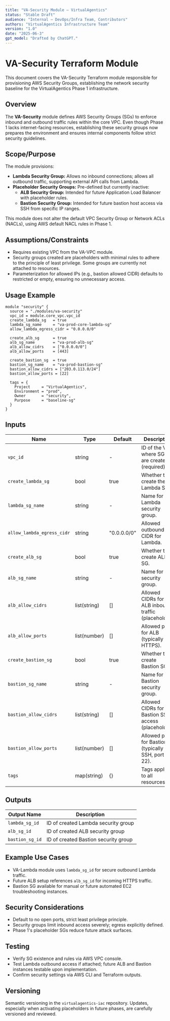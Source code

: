 ```yaml
---
title: "VA-Security Module – VirtualAgentics"
status: "Stable Draft"
audience: "Internal – DevOps/Infra Team, Contributors"
authors: "VirtualAgentics Infrastructure Team"
version: "1.0"
date: "2025-06-3"
gpt_model: "Drafted by ChatGPT."
---
```


# VA-Security Terraform Module

This document covers the VA-Security Terraform module responsible for provisioning AWS Security Groups, establishing the network security baseline for the VirtualAgentics Phase 1 infrastructure.

## Overview

The **VA-Security** module defines AWS Security Groups (SGs) to enforce inbound and outbound traffic rules within the core VPC. Even though Phase 1 lacks internet-facing resources, establishing these security groups now prepares the environment and ensures internal components follow strict security guidelines.

## Scope/Purpose

The module provisions:

- **Lambda Security Group:** Allows no inbound connections; allows all outbound traffic, supporting external API calls from Lambda.
- **Placeholder Security Groups:** Pre-defined but currently inactive:
  - **ALB Security Group:** Intended for future Application Load Balancer with placeholder rules.
  - **Bastion Security Group:** Intended for future bastion host access via SSH from specific IP ranges.

This module does not alter the default VPC Security Group or Network ACLs (NACLs), using AWS default NACL rules in Phase 1.

## Assumptions/Constraints

- Requires existing VPC from the VA-VPC module.
- Security groups created are placeholders with minimal rules to adhere to the principle of least privilege. Some groups are currently not attached to resources.
- Parameterization for allowed IPs (e.g., bastion allowed CIDR) defaults to restricted or empty, ensuring no unnecessary access.

## Usage Example

```hcl
module "security" {
  source = "./modules/va-security"
  vpc_id = module.core_vpc.vpc_id
  create_lambda_sg   = true
  lambda_sg_name     = "va-prod-core-lambda-sg"
  allow_lambda_egress_cidr = "0.0.0.0/0"

  create_alb_sg      = true
  alb_sg_name        = "va-prod-alb-sg"
  alb_allow_cidrs    = ["0.0.0.0/0"]
  alb_allow_ports    = [443]

  create_bastion_sg  = true
  bastion_sg_name    = "va-prod-bastion-sg"
  bastion_allow_cidrs = ["203.0.113.0/24"]
  bastion_allow_ports = [22]

  tags = {
    Project     = "VirtualAgentics",
    Environment = "prod",
    Owner       = "security",
    Purpose     = "baseline-sg"
  }
}
```

## Inputs

| Name                      | Type         | Default     | Description                                              |
|---------------------------|--------------|-------------|----------------------------------------------------------|
| `vpc_id`                  | string       | -           | ID of the VPC where SGs are created (required).          |
| `create_lambda_sg`        | bool         | true        | Whether to create the Lambda SG.                         |
| `lambda_sg_name`          | string       | -           | Name for Lambda security group.                          |
| `allow_lambda_egress_cidr`| string       | "0.0.0.0/0" | Allowed outbound CIDR for Lambda.                        |
| `create_alb_sg`           | bool         | true        | Whether to create ALB SG.                                |
| `alb_sg_name`             | string       | -           | Name for ALB security group.                             |
| `alb_allow_cidrs`         | list(string) | []          | Allowed CIDRs for ALB inbound traffic (placeholder).     |
| `alb_allow_ports`         | list(number) | []          | Allowed ports for ALB (typically HTTPS).                 |
| `create_bastion_sg`       | bool         | true        | Whether to create Bastion SG.                            |
| `bastion_sg_name`         | string       | -           | Name for Bastion security group.                         |
| `bastion_allow_cidrs`     | list(string) | []          | Allowed CIDRs for Bastion SSH access (placeholder).      |
| `bastion_allow_ports`     | list(number) | []          | Allowed ports for Bastion (typically SSH, port 22).      |
| `tags`                    | map(string)  | {}          | Tags applied to all resources.                           |

## Outputs

| Output Name      | Description                        |
|------------------|------------------------------------|
| `lambda_sg_id`   | ID of created Lambda security group|
| `alb_sg_id`      | ID of created ALB security group   |
| `bastion_sg_id`  | ID of created Bastion security group|

## Example Use Cases

- VA-Lambda module uses `lambda_sg_id` for secure outbound Lambda traffic.
- Future ALB setup references `alb_sg_id` for incoming HTTPS traffic.
- Bastion SG available for manual or future automated EC2 troubleshooting instances.

## Security Considerations

- Default to no open ports, strict least privilege principle.
- Security groups limit inbound access severely; egress explicitly defined.
- Phase 1's placeholder SGs reduce future attack surfaces.

## Testing

- Verify SG existence and rules via AWS VPC console.
- Test Lambda outbound access if attached; future ALB and Bastion instances testable upon implementation.
- Confirm security settings via AWS CLI and Terraform outputs.

## Versioning

Semantic versioning in the `virtualagentics-iac` repository. Updates, especially when activating placeholders in future phases, are carefully versioned and reviewed.
